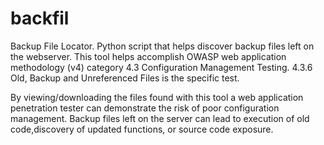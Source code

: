 backfil
=======

Backup File Locator. Python script that helps discover backup files left on the webserver. 
This tool helps accomplish OWASP web application methodology (v4) category 4.3 Configuration Management Testing.
4.3.6 Old, Backup and Unreferenced Files is the specific test. 

By viewing/downloading the files found with this tool a web application penetration tester can demonstrate the risk
of poor configuration management. Backup files left on the server can lead to execution of old code,discovery of 
updated functions, or source code exposure.
